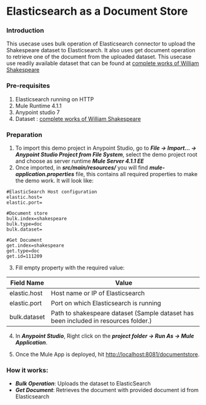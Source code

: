 # Elasticsearch as a Document Store

### Introduction
This usecase uses bulk operation of Elasticsearch connector to upload the Shakespeare dataset to Elasticsearch. It also uses get document operation to retrieve one of the document from the uploaded dataset. This usecase use readily available dataset that can be found at [ complete works of William Shakespeare ](https://www.elastic.co/guide/en/kibana/current/tutorial-load-dataset.html) 

### Pre-requisites
1. Elasticsearch running on HTTP
2. Mule Runtime 4.1.1 
3. Anypoint studio 7
4. Dataset : [ complete works of William Shakespeare ](https://www.elastic.co/guide/en/kibana/current/tutorial-load-dataset.html) 

### Preparation
1. To import this demo project in Anypoint Studio, go to ***File → Import…​ → Anypoint Studio Project from File System***, select the demo project root and choose as server runtime ***Mule Server 4.1.1 EE*** 
2. Once imported, in ***src/main/resources/*** you will find ***mule-application.properties*** file, this contains all required properties to make the demo work. It will look like:

```
#ElasticSearch Host configuration
elastic.host=
elastic.port=

#Document store
bulk.index=shakespeare
bulk.type=doc
bulk.dataset= 

#Get Document
get.index=shakespeare
get.type=doc
get.id=111209
```

3. Fill empty property with the required value:
	
Field Name        | Value
-------------     | -------------
elastic.host 	  | Host name or IP of Elasticsearch
elastic.port      | Port on which Elasticsearch is running
bulk.dataset      | Path to shakespeare dataset (Sample dataset has been included in resources folder.)

4. In ***Anypoint Studio***, Right click on the ***project folder → Run As → Mule Application***.

5. Once the Mule App is deployed, hit <http://localhost:8081/documentstore>.
  
### How it works:
- ***Bulk Operation***: Uploads the dataset to ElasticSearch
- ***Get Document***: Retrieves the document with provided document id from Elasticsearch

